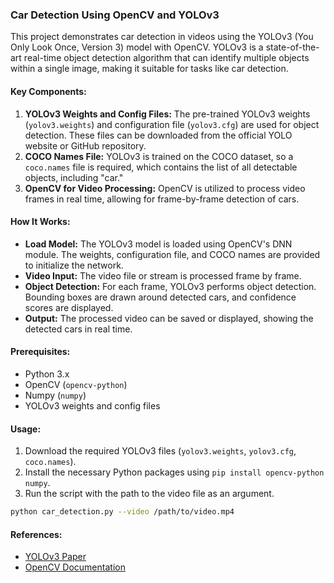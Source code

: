 ### Car Detection Using OpenCV and YOLOv3

This project demonstrates car detection in videos using the YOLOv3 (You Only Look Once, Version 3) model with OpenCV. YOLOv3 is a state-of-the-art real-time object detection algorithm that can identify multiple objects within a single image, making it suitable for tasks like car detection.

#### Key Components:
1. **YOLOv3 Weights and Config Files:** The pre-trained YOLOv3 weights (`yolov3.weights`) and configuration file (`yolov3.cfg`) are used for object detection. These files can be downloaded from the official YOLO website or GitHub repository.
2. **COCO Names File:** YOLOv3 is trained on the COCO dataset, so a `coco.names` file is required, which contains the list of all detectable objects, including "car."
3. **OpenCV for Video Processing:** OpenCV is utilized to process video frames in real time, allowing for frame-by-frame detection of cars.

#### How It Works:
- **Load Model:** The YOLOv3 model is loaded using OpenCV's DNN module. The weights, configuration file, and COCO names are provided to initialize the network.
- **Video Input:** The video file or stream is processed frame by frame.
- **Object Detection:** For each frame, YOLOv3 performs object detection. Bounding boxes are drawn around detected cars, and confidence scores are displayed.
- **Output:** The processed video can be saved or displayed, showing the detected cars in real time.

#### Prerequisites:
- Python 3.x
- OpenCV (`opencv-python`)
- Numpy (`numpy`)
- YOLOv3 weights and config files

#### Usage:
1. Download the required YOLOv3 files (`yolov3.weights`, `yolov3.cfg`, `coco.names`).
2. Install the necessary Python packages using `pip install opencv-python numpy`.
3. Run the script with the path to the video file as an argument.

```bash
python car_detection.py --video /path/to/video.mp4
```

#### References:
- [YOLOv3 Paper](https://arxiv.org/abs/1804.02767)
- [OpenCV Documentation](https://docs.opencv.org/4.x/d6/d0f/group__dnn.html)

